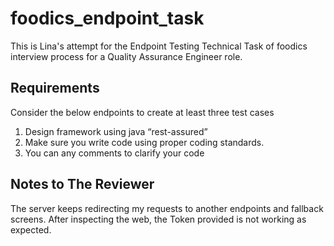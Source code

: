 # foodics_endpoint_task
This is Lina's attempt for the Endpoint Testing Technical Task of foodics interview process for a Quality Assurance Engineer role.

## Requirements
Consider the below endpoints to create at least three test cases
1. Design framework using java “rest-assured”
2. Make sure you write code using proper coding standards.
3. You can any comments to clarify your code

## Notes to The Reviewer
The server keeps redirecting my requests to another endpoints and fallback screens. After inspecting the web, the Token provided is not working as expected. 



